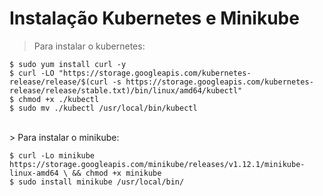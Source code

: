 # Instalação Kubernetes e Minikube #

> Para instalar o kubernetes:

````
$ sudo yum install curl -y
$ curl -LO "https://storage.googleapis.com/kubernetes-release/release/$(curl -s https://storage.googleapis.com/kubernetes-release/release/stable.txt)/bin/linux/amd64/kubectl"
$ chmod +x ./kubectl
$ sudo mv ./kubectl /usr/local/bin/kubectl
````
<br>
> Para instalar o minikube:

````
$ curl -Lo minikube https://storage.googleapis.com/minikube/releases/v1.12.1/minikube-linux-amd64 \ && chmod +x minikube
$ sudo install minikube /usr/local/bin/
````
<br>
